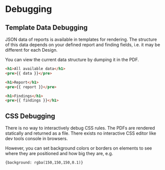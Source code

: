 # Debugging
## Template Data Debugging
JSON data of reports is available in templates for rendering.
The structure of this data depends on your defined report and finding fields, i.e. it may be different for each Design.

You can view the current data structure by dumping it in the PDF.

```html linenums="1"
<h1>All available data</h1>
<pre>{{ data }}</pre>

<h1>Report</h1>
<pre>{{ report }}</pre>

<h1>Findings</h1>
<pre>{{ findings }}</h1>
```

## CSS Debugging
There is no way to interactively debug CSS rules.
The PDFs are rendered statically and returned as a file. 
There exists no interactive CSS editor like dev tools console in browsers.

However, you can set background colors or borders on elements to see where they are positioned and how big they are, e.g.

```
{background: rgba(150,150,150,0.1)}
```